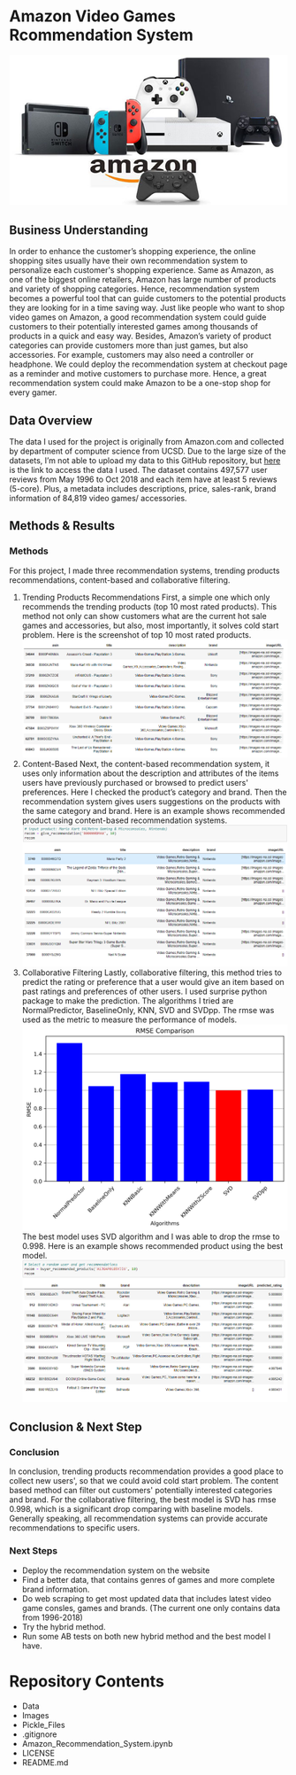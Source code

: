 # Amazon Video Games Rcommendation System
![Amazon video games](https://github.com/YueYu-95/Amazon-Recommendation-System/blob/main/Images/Amazon-Video-Games-Consoles-and-Devices-_-2018.jpg)

## Business Understanding 
In order to enhance the customer’s shopping experience, the online shopping sites usually have their own recommendation system to personalize each customer's shopping experience. Same as Amazon, as one of the biggest online retailers, Amazon has large number of products and variety of shopping categories. Hence, recommendation system becomes a powerful tool that can guide customers to the potential products they are looking for in a time saving way. Just like people who want to shop video games on Amazon, a good recommendation system could guide customers to their potentially interested games among thousands of products in a quick and easy way. Besides, Amazon’s variety of product categories can provide customers more than just games, but also accessories. For example, customers may also need a controller or headphone.  We could deploy the recommendation system at checkout page as a reminder and motive customers to purchase more. Hence, a great recommendation system could make Amazon to be a one-stop shop for every gamer.

## Data Overview
The data I used for the project is originally from Amazon.com and collected by department of computer science from UCSD. Due to the large size of the datasets, I’m not able to upload my data to this GitHub repository, but [here](https://nijianmo.github.io/amazon/index.html) is the link to access the data I used. The dataset contains 497,577 user reviews from May 1996 to Oct 2018 and each item have at least 5 reviews (5-core). Plus, a metadata includes descriptions, price, sales-rank, brand information of 84,819 video games/ accessories.

## Methods & Results
### Methods
For this project, I made three recommendation systems, trending products recommendations, content-based and collaborative filtering.
1. Trending Products Recommendations
First, a simple one which only recommends the trending products (top 10 most rated products). This method not only can show customers what are the current hot sale games and accessories, but also, most importantly, it solves cold start problem. 
Here is the screenshot of top 10 most rated products.
![trending product recommendations](https://github.com/YueYu-95/Amazon-Recommendation-System/blob/main/Images/trending_recom.PNG)
2. Content-Based
Next, the content-based recommendation system, it uses only information about the description and attributes of the items users have previously purchased or browsed to predict users' preferences. Here I checked the product’s category and brand. Then the recommendation system gives users suggestions on the products with the same category and brand.
Here is an example shows recommended product using content-based recommendation systems.
![content-based recommendations](https://github.com/YueYu-95/Amazon-Recommendation-System/blob/main/Images/content_based_recom.PNG)
3. Collaborative Filtering
Lastly, collaborative filtering, this method tries to predict the rating or preference that a user would give an item based on past ratings and preferences of other users. I used surprise python package to make the prediction. The algorithms I tried are NormalPredictor, BaselineOnly, KNN, SVD and SVDpp. The rmse was used as the metric to measure the performance of models.
![rmse comparison](https://github.com/YueYu-95/Amazon-Recommendation-System/blob/main/Images/RMSE%20Comparison.png)
The best model uses SVD algorithm and I was able to drop the rmse to 0.998.
Here is an example shows recommended product using the best model.
![collaborative filtering recommendations](https://github.com/YueYu-95/Amazon-Recommendation-System/blob/main/Images/collaborative_filtering_recom.PNG)
## Conclusion & Next Step
### Conclusion
In conclusion, trending products recommendation provides a good place to collect new users', so that we could avoid cold start problem. The content based method can filter out customers' potentially interested categories and brand. For the collaborative filtering, the best model is SVD has rmse 0.998, which is a significant drop comparing with baseline models. Generally speaking, all recommendation systems can provide accurate recommendations to specific users.
### Next Steps
- Deploy the recommendation system on the website
- Find a better data, that contains genres of games and more complete brand information.
- Do web scraping to get most updated data that includes latest video game consles, games and brands. (The current one only contains data from 1996-2018)
- Try the hybrid method.
- Run some AB tests on both new hybrid method and the best model I have.

# Repository Contents
- Data
- Images
- Pickle_Files
- .gitignore
- Amazon_Recommendation_System.ipynb
- LICENSE
- README.md
